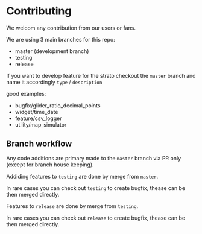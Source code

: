 # Contributing

We welcom any contribution from our users or fans. 

We are using 3 main branches for this repo:
 * master (development branch)
 * testing 
 * release

If you want to develop feature for the strato checkout the `master` branch and name it accordingly
`type` / `description`

good examples: 
* bugfix/glider_ratio_decimal_points
* widget/time_date
* feature/csv_logger
* utility/map_simulator

## Branch workflow

Any code additions are primary made to the `master` branch via PR only (except for branch house keeping).

Addiding features to `testing` are done by merge from `master`.

In rare cases you can check out `testing` to create bugfix, thease can be then merged directly.

Features to `release` are done by merge from `testing`.

In rare cases you can check out `release` to create bugfix, thease can be then merged directly.

